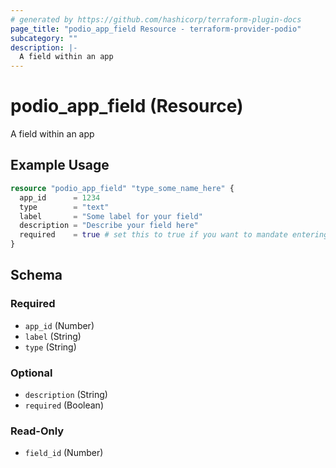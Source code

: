```yaml
---
# generated by https://github.com/hashicorp/terraform-plugin-docs
page_title: "podio_app_field Resource - terraform-provider-podio"
subcategory: ""
description: |-
  A field within an app
---
```


# podio_app_field (Resource)

A field within an app

## Example Usage

```terraform
resource "podio_app_field" "type_some_name_here" {
  app_id      = 1234
  type        = "text"
  label       = "Some label for your field"
  description = "Describe your field here"
  required    = true # set this to true if you want to mandate entering something into this field in order to add an item into the app this field belongs to
}
```

<!-- schema generated by tfplugindocs -->
## Schema

### Required

- `app_id` (Number)
- `label` (String)
- `type` (String)

### Optional

- `description` (String)
- `required` (Boolean)

### Read-Only

- `field_id` (Number)


